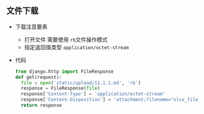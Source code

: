 ## 文件下载

- 下载注意要素

  - 打开文件 需要使用 `rb`文件操作模式
  - 指定返回值类型 `application/octet-stream`

- 代码

  ```python
  from django.http import FileResponse
  def get(request):
    file = open('static/upload/11.1.1.md', 'rb')
    response = FileResponse(file)
    response['Content-Type'] = 'application/octet-stream'
    response['Content-Disposition'] = 'attachment;filename="xlsx_file.xlsx"'
    return response
  ```

  